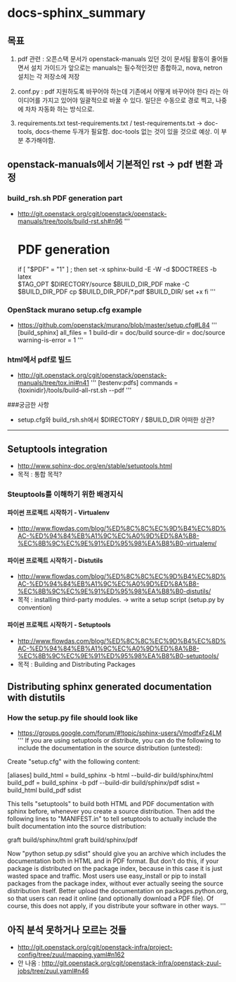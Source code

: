 # docs-sphinx_summary
## 목표
1. pdf 관련 : 오픈스택 문서가 openstack-manuals 있던 것이 문서팀 활동이 줄어들면서 설치 가이드가 앞으로는 manuals는 필수적인것만 종합하고, nova, netron 설치는 각 저장소에 저장

2. conf.py : pdf 지원하도록 바꾸어야 하는데 기존에서 어떻게 바꾸어야 한다 라는 아이디어를 가지고 있어야 일괄적으로 바꿀 수 있다. 일단은 수동으로 경로 찍고, 나중에 차차 자동화 하는 방식으로.

3. requirements.txt test-requirements.txt / test-requirements.txt -> doc-tools, docs-theme 두개가 필요함. doc-tools 없는 것이 있을 것으로 예상. 이 부분 추가해야함.

## openstack-manuals에서 기본적인 rst -> pdf 변환 과정
### build_rsh.sh PDF generation part
* http://git.openstack.org/cgit/openstack/openstack-manuals/tree/tools/build-rst.sh#n96
'''
    # PDF generation
    if [ "$PDF" = "1" ] ; then
        set -x
        sphinx-build -E -W -d $DOCTREES -b latex \
            $TAG_OPT $DIRECTORY/source $BUILD_DIR_PDF
        make -C $BUILD_DIR_PDF
        cp $BUILD_DIR_PDF/*.pdf $BUILD_DIR/
        set +x
    fi
'''

### OpenStack murano setup.cfg example
* https://github.com/openstack/murano/blob/master/setup.cfg#L84
'''
[build_sphinx]
all_files = 1
build-dir = doc/build
source-dir = doc/source
warning-is-error = 1
'''

### html에서 pdf로 빌드
* http://git.openstack.org/cgit/openstack/openstack-manuals/tree/tox.ini#n41
'''
[testenv:pdfs]
commands =
  {toxinidir}/tools/build-all-rst.sh --pdf
'''

###궁금한 사항
* setup.cfg와 build_rsh.sh에서 $DIRECTORY / $BUILD_DIR 어떠한 상관?

----------

## Setuptools integration
* http://www.sphinx-doc.org/en/stable/setuptools.html
* 목적 : 통합 목적?

### Steuptools를 이해하기 위한 배경지식
#### 파이썬 프로젝트 시작하기 - Virtualenv
* http://www.flowdas.com/blog/%ED%8C%8C%EC%9D%B4%EC%8D%AC-%ED%94%84%EB%A1%9C%EC%A0%9D%ED%8A%B8-%EC%8B%9C%EC%9E%91%ED%95%98%EA%B8%B0-virtualenv/

#### 파이썬 프로젝트 시작하기 - Distutils
* http://www.flowdas.com/blog/%ED%8C%8C%EC%9D%B4%EC%8D%AC-%ED%94%84%EB%A1%9C%EC%A0%9D%ED%8A%B8-%EC%8B%9C%EC%9E%91%ED%95%98%EA%B8%B0-distutils/
* 목적 : installing third-party modules. -> write a setup script (setup.py by convention)

#### 파이썬 프로젝트 시작하기 - Setuptools
* http://www.flowdas.com/blog/%ED%8C%8C%EC%9D%B4%EC%8D%AC-%ED%94%84%EB%A1%9C%EC%A0%9D%ED%8A%B8-%EC%8B%9C%EC%9E%91%ED%95%98%EA%B8%B0-setuptools/
* 목적 : Building and Distributing Packages

## Distributing sphinx generated documentation with distutils
### How the setup.py file should look like
* https://groups.google.com/forum/#!topic/sphinx-users/VmodfxFz4LM
'''
If you are using setuptools or distribute, you can do the following to
include the documentation in the source distribution (untested):

Create "setup.cfg" with the following content:

[aliases]
build_html = build_sphinx -b html --build-dir build/sphinx/html
build_pdf = build_sphinx -b pdf --build-dir build/sphinx/pdf
sdist = build_html build_pdf sdist

This tells "setuptools" to build both HTML and PDF documentation with
sphinx before, whenever you create a source distribution.  Then add
the following lines to "MANIFEST.in" to tell setuptools to actually
include the built documentation into the source distribution:

graft build/sphinx/html
graft build/sphinx/pdf

Now "python setup.py sdist" should give you an archive which includes
the documentation both in HTML and in PDF format.  But don't do this,
if your package is distributed on the package index, because in this
case it is just wasted space and traffic.  Most users use easy_install
or pip to install packages from the package index, without ever
actually seeing the source distribution itself.  Better upload the
documentation on packages.python.org, so that users can read it online
(and optionally download a PDF file).  Of course, this does not apply,
if you distribute your software in other ways.
'''

## 아직 분석 못하거나 모르는 것들
* http://git.openstack.org/cgit/openstack-infra/project-config/tree/zuul/mapping.yaml#n162
* 안 나옴 : http://git.openstack.org/cgit/openstack-infra/openstack-zuul-jobs/tree/zuul.yaml#n46